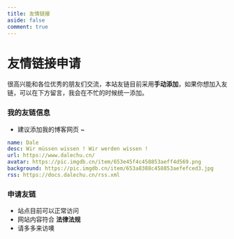 ```yaml
---
title: 友情链接
aside: false
comment: true
---
```


<script setup>
import Link from "@/views/Link.vue";
</script>

<Link />

# 友情链接申请

很高兴能和各位优秀的朋友们交流，本站友链目前采用**手动添加**，如果你想加入友链，可以在下方留言，我会在不忙的时候统一添加。

### 我的友链信息

- 建议添加我的博客网页 ~

```yml
name: Dale
desc: Wir müssen wissen ! Wir werden wissen !
url: https://www.dalechu.cn/
avatar: https://pic.imgdb.cn/item/653e45f4c458853aeff4d569.png
background: https://pic.imgdb.cn/item/653a8388c458853aefefced3.jpg
rss: https://docs.dalechu.cn/rss.xml
```


### 申请友链

- 站点目前可以正常访问
- 网站内容符合 **法律法规**
- 请多多来访噢


